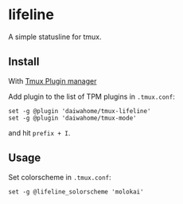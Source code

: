 # lifeline

A simple statusline for tmux.

## Install
With [Tmux Plugin manager][tpm]

Add plugin to the list of TPM plugins in `.tmux.conf`:
```
set -g @plugin 'daiwahome/tmux-lifeline'
set -g @plugin 'daiwahome/tmux-mode'
```
and hit `prefix + I`.

## Usage
Set colorscheme in `.tmux.conf`:
```
set -g @lifeline_solorscheme 'molokai'
```

[tpm]: https://github.com/tmux-plugins/tpm
